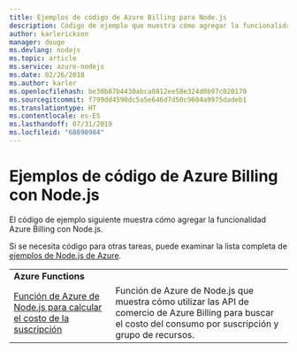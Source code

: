 ```yaml
---
title: Ejemplos de código de Azure Billing para Node.js
description: Código de ejemplo que muestra cómo agregar la funcionalidad Azure Billing con Node.js.
author: karlerickson
manager: douge
ms.devlang: nodejs
ms.topic: article
ms.service: azure-nodejs
ms.date: 02/26/2018
ms.author: karler
ms.openlocfilehash: be30b87b4430abca0812ee58e324d0b97c020170
ms.sourcegitcommit: f799dd4590dc5a5e646d7d50c9604a9975dadeb1
ms.translationtype: HT
ms.contentlocale: es-ES
ms.lasthandoff: 07/31/2019
ms.locfileid: "68690984"
---
```

# <a name="azure-billing-with-nodejs-code-samples"></a>Ejemplos de código de Azure Billing con Node.js

El código de ejemplo siguiente muestra cómo agregar la funcionalidad Azure Billing con Node.js.

Si se necesita código para otras tareas, puede examinar la lista completa de [ejemplos de Node.js de Azure](https://azure.microsoft.com/resources/samples/?term=nodejs).

| | |
|---|---|
| **Azure Functions** ||
| [Función de Azure de Node.js para calcular el costo de la suscripción](https://azure.microsoft.com/resources/samples/consumption-cost-node/) | Función de Azure de Node.js que muestra cómo utilizar las API de comercio de Azure Billing para buscar el costo del consumo por suscripción y grupo de recursos. |
